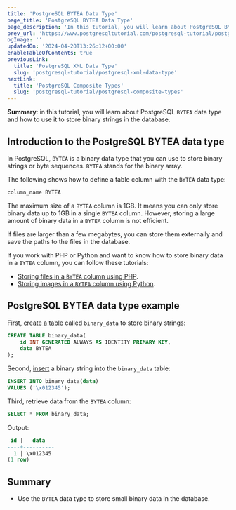 ```yaml
---
title: 'PostgreSQL BYTEA Data Type'
page_title: 'PostgreSQL BYTEA Data Type'
page_description: 'In this tutorial, you will learn about PostgreSQL BYTEA data type and how to use it to store binary strings in the database.'
prev_url: 'https://www.postgresqltutorial.com/postgresql-tutorial/postgresql-bytea-data-type/'
ogImage: ''
updatedOn: '2024-04-20T13:26:12+00:00'
enableTableOfContents: true
previousLink:
  title: 'PostgreSQL XML Data Type'
  slug: 'postgresql-tutorial/postgresql-xml-data-type'
nextLink:
  title: 'PostgreSQL Composite Types'
  slug: 'postgresql-tutorial/postgresql-composite-types'
---
```


**Summary**: in this tutorial, you will learn about PostgreSQL `BYTEA` data type and how to use it to store binary strings in the database.

## Introduction to the PostgreSQL BYTEA data type

In PostgreSQL, `BYTEA` is a binary data type that you can use to store binary strings or byte sequences. `BYTEA` stands for the binary array.

The following shows how to define a table column with the `BYTEA` data type:

```sql
column_name BYTEA
```

The maximum size of a `BYTEA` column is 1GB. It means you can only store binary data up to 1GB in a single `BYTEA` column. However, storing a large amount of binary data in a `BYTEA` column is not efficient.

If files are larger than a few megabytes, you can store them externally and save the paths to the files in the database.

If you work with PHP or Python and want to know how to store binary data in a `BYTEA` column, you can follow these tutorials:

- [Storing files in a `BYTEA` column using PHP](../postgresql-php/postgresql-blob).
- [Storing images in a `BYTEA` column using Python](../postgresql-python/blob).

## PostgreSQL BYTEA data type example

First, [create a table](postgresql-create-table) called `binary_data` to store binary strings:

```sql
CREATE TABLE binary_data(
    id INT GENERATED ALWAYS AS IDENTITY PRIMARY KEY,
    data BYTEA
);
```

Second, [insert](postgresql-insert) a binary string into the `binary_data` table:

```sql
INSERT INTO binary_data(data)
VALUES ('\x012345');
```

Third, retrieve data from the `BYTEA` column:

```sql
SELECT * FROM binary_data;
```

Output:

```sql
 id |   data
----+----------
  1 | \x012345
(1 row)
```

## Summary

- Use the `BYTEA` data type to store small binary data in the database.
